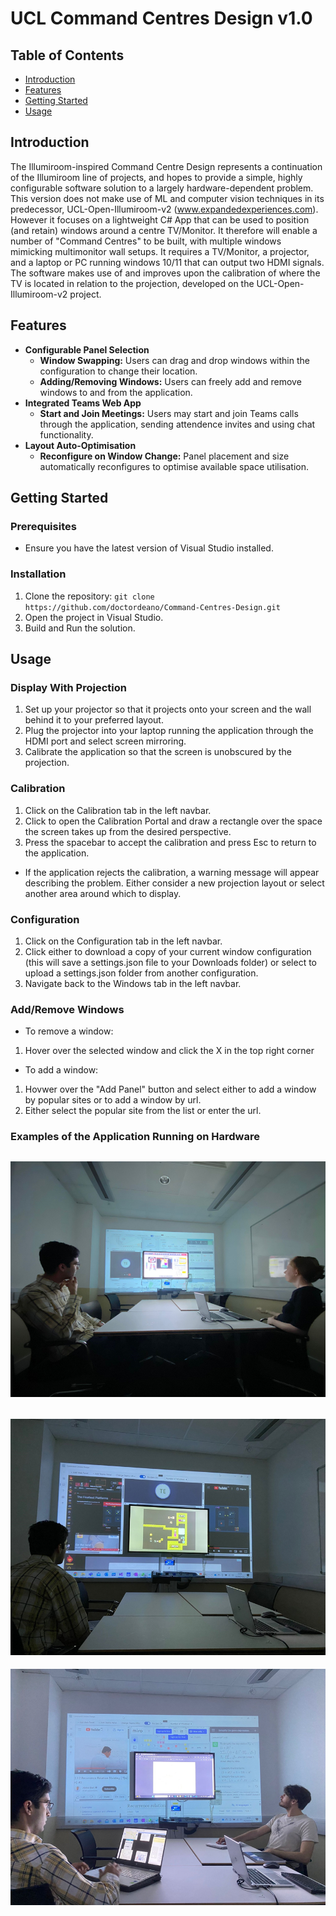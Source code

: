 # UCL Command Centres Design v1.0

## Table of Contents
- [Introduction](#introduction)
- [Features](#features)
- [Getting Started](#getting-started)
- [Usage](#usage)

## Introduction
The Illumiroom-inspired Command Centre Design represents a continuation of the Illumiroom line of projects, and hopes to provide a simple, highly configurable software solution to a largely hardware-dependent problem.
This version does not make use of ML and computer vision techniques in its predecessor, UCL-Open-Illumiroom-v2 (www.expandedexperiences.com). However it focuses on a lightweight C# App that can be used to position (and retain) windows around a centre TV/Monitor.
It therefore will enable a number of "Command Centres" to be built, with multiple windows mimicking multimonitor wall setups. 
It requires a TV/Monitor, a projector, and a laptop or PC running windows 10/11 that can output two HDMI signals.
The software makes use of and improves upon the calibration of where the TV is located in relation to the projection, developed on the UCL-Open-Illumiroom-v2 project.

## Features
- **Configurable Panel Selection**
  - **Window Swapping:** Users can drag and drop windows within the configuration to change their location.
  - **Adding/Removing Windows:** Users can freely add and remove windows to and from the application.
- **Integrated Teams Web App**
  - **Start and Join Meetings:** Users may start and join Teams calls through the application, sending attendence invites and using chat functionality.
- **Layout Auto-Optimisation**
  - **Reconfigure on Window Change:** Panel placement and size automatically reconfigures to optimise available space utilisation.

## Getting Started
### Prerequisites
- Ensure you have the latest version of Visual Studio installed.

### Installation
1. Clone the repository: `git clone https://github.com/doctordeano/Command-Centres-Design.git`
2. Open the project in Visual Studio.
3. Build and Run the solution.

## Usage
### Display With Projection
1. Set up your projector so that it projects onto your screen and the wall behind it to your preferred layout.
2. Plug the projector into your laptop running the application through the HDMI port and select screen mirroring.
3. Calibrate the application so that the screen is unobscured by the projection.

### Calibration
1. Click on the Calibration tab in the left navbar.
2. Click to open the Calibration Portal and draw a rectangle over the space the screen takes up from the desired perspective.
3. Press the spacebar to accept the calibration and press Esc to return to the application.
- If the application rejects the calibration, a warning message will appear describing the problem. Either consider a new projection layout or select another area around which to display.

### Configuration
1. Click on the Configuration tab in the left navbar.
2. Click either to download a copy of your current window configuration (this will save a settings.json file to your Downloads folder) or select to upload a settings.json folder from another configuration.
3. Navigate back to the Windows tab in the left navbar.

### Add/Remove Windows
- To remove a window:
1. Hover over the selected window and click the X in the top right corner
- To add a window:
1. Hovwer over the "Add Panel" button and select either to add a window by popular sites or to add a window by url.
2. Either select the popular site from the list or enter the url.

### Examples of the Application Running on Hardware
![Demonstrating a medical command centre use case](DemoImages/medical.png)
----
![Demonstrating a gaming use case with surrounding wiki, tutorial and teams call](DemoImages/gaming.png)
----
![Demonstrating a study aid use case with surrounding tutorials and ChatGPT web panel](DemoImages/study.png)
